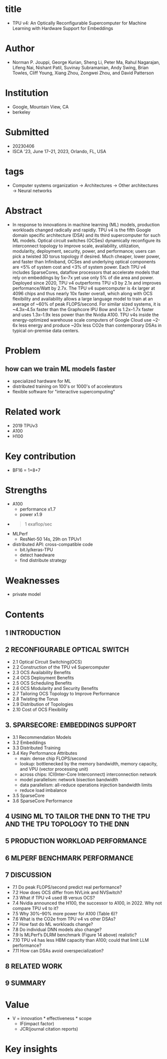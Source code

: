 
# title
- TPU v4: An Optically Reconfigurable Supercomputer for Machine Learning with Hardware Support for Embeddings

# Author
- Norman P. Jouppi, George Kurian, Sheng Li, Peter Ma, Rahul Nagarajan, Lifeng Nai, Nishant Patil, Suvinay Subramanian, Andy Swing, Brian Towles, Cliff Young, Xiang Zhou, Zongwei Zhou, and David Patterson

# Institution
- Google, Mountain View, CA
- berkeley

# Submitted
- 20230406
- ISCA '23, June 17–21, 2023, Orlando, FL, USA

# tags
- Computer systems organization → Architectures → Other architectures → Neural networks

# Abstract
- In response to innovations in machine learning (ML) models, production workloads changed radically and rapidly. TPU v4 is the
fifth Google domain specific architecture (DSA) and its third supercomputer for such ML models. Optical circuit switches
(OCSes) dynamically reconfigure its interconnect topology to improve scale, availability, utilization, modularity, deployment,
security, power, and performance; users can pick a twisted 3D torus topology if desired. Much cheaper, lower power, and faster
than Infiniband, OCSes and underlying optical components are <5% of system cost and <3% of system power. Each TPU v4
includes SparseCores, dataflow processors that accelerate models that rely on embeddings by 5x–7x yet use only 5% of die area and
power. Deployed since 2020, TPU v4 outperforms TPU v3 by 2.1x and improves performance/Watt by 2.7x. The TPU v4 supercomputer is 4x larger at 4096 chips and thus nearly 10x faster overall, which along with OCS flexibility and availability allows a large language model to train at an average of ~60% of peak FLOPS/second. For similar sized systems, it is ~4.3x–4.5x faster than the Graphcore IPU Bow and is 1.2x–1.7x faster and uses 1.3x–1.9x less power than the Nvidia A100. TPU v4s inside the energy-optimized warehouse scale computers of Google Cloud use ~2-6x less energy and produce ~20x less CO2e than contemporary DSAs in typical on-premise data centers.

# Problem
## how can we train ML models faster
- specialized hardware for ML
- distributed training on 100's or 1000's of accelerators
- flexible software for "interactive supercomputing"

# Related work
- 2019 TPUv3
- A100
- H100

# Key contribution
- BF16 = 1+8+7

# Strengths
- A100
  - performance x1.7
  - power x1.9
- > 1 exaflop/sec
- MLPerf
  - ResNet-50 14s, 29h on TPUv1
- distributed API: cross-compatible code
  - bit.ly/keras-TPU
  - detect haedware
  - find distribute strategy

# Weaknesses
- private model

# Contents
## 1 INTRODUCTION
## 2 RECONFIGURABLE OPTICAL SWITCH
- 2.1 Optical Circuit Switching(OCS)
- 2.2 Construction of the TPU v4 Supercomputer
- 2.3 OCS Availability Benefits
- 2.4 OCS Deployment Benefits
- 2.5 OCS Scheduling Benefits
- 2.6 OCS Modularity and Security Benefits
- 2.7 Tailoring OCS Topology to Improve Performance
- 2.8 Twisting the Torus
- 2.9 Distribution of Topologies
- 2.10 Cost of OCS Flexibility
## 3. SPARSECORE: EMBEDDINGS SUPPORT
- 3.1 Recommendation Models
- 3.2 Embeddings
- 3.3 Distributed Training
- 3.4 Key Performance Attributes
  - main: dense chip FLOPS/second
  - lookup: bottlenecked by the memory bandwidth, memory capacity, and VPU (vector processing unit) 
  - across chips: ICI(Inter-Core Interconnect) interconnection network
  - model parallelism: network bisection bandwidth
  - data parallelism: all-reduce operations injection bandwidth limits
  - reduce load imbalance
- 3.5 SparseCore
- 3.6 SparseCore Performance
## 4 USING ML TO TAILOR THE DNN TO THE TPU AND THE TPU TOPOLOGY TO THE DNN
## 5 PRODUCTION WORKLOAD PERFORMANCE
## 6 MLPERF BENCHMARK PERFORMANCE
## 7 DISCUSSION
- 7.1 Do peak FLOPS/second predict real performance?
- 7.2 How does OCS differ from NVLink and NVSwitch?
- 7.3 What if TPU v4 used IB versus OCS?
- 7.4 Nvidia announced the H100, the successor to A100, in 2022. Why not compare TPU v4 to it?
- 7.5 Why 30%–90% more power for A100 (Table 6)?
- 7.6 What is the CO2e from TPU v4 vs other DSAs?
- 7.7 How fast do ML workloads change?
- 7.8 Do individual DNN models also change?
- 7.9 Is MLPerf’s DLRM benchmark (Figure 14 above) realistic?
- 7.10 TPU v4 has less HBM capacity than A100; could that limit LLM performance?
- 7.11 How can DSAs avoid overspecialization?
## 8 RELATED WORK
## 9 SUMMARY


# Value
- V = innovation * effectiveness * scope
  - IF(impact factor)
  - JCR(journal citation reports)

# Key insights
